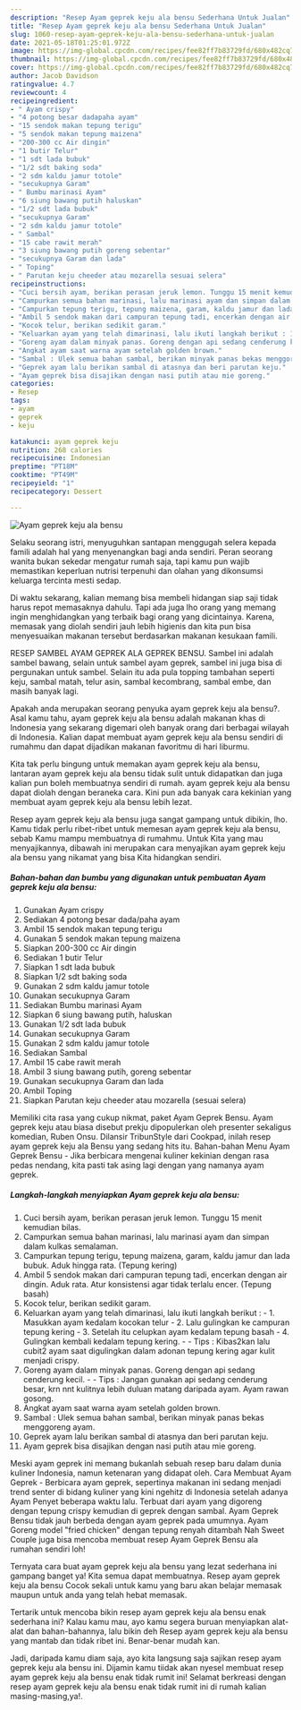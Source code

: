 ```yaml
---
description: "Resep Ayam geprek keju ala bensu Sederhana Untuk Jualan"
title: "Resep Ayam geprek keju ala bensu Sederhana Untuk Jualan"
slug: 1060-resep-ayam-geprek-keju-ala-bensu-sederhana-untuk-jualan
date: 2021-05-18T01:25:01.972Z
image: https://img-global.cpcdn.com/recipes/fee82ff7b83729fd/680x482cq70/ayam-geprek-keju-ala-bensu-foto-resep-utama.jpg
thumbnail: https://img-global.cpcdn.com/recipes/fee82ff7b83729fd/680x482cq70/ayam-geprek-keju-ala-bensu-foto-resep-utama.jpg
cover: https://img-global.cpcdn.com/recipes/fee82ff7b83729fd/680x482cq70/ayam-geprek-keju-ala-bensu-foto-resep-utama.jpg
author: Jacob Davidson
ratingvalue: 4.7
reviewcount: 4
recipeingredient:
- " Ayam crispy"
- "4 potong besar dadapaha ayam"
- "15 sendok makan tepung terigu"
- "5 sendok makan tepung maizena"
- "200-300 cc Air dingin"
- "1 butir Telur"
- "1 sdt lada bubuk"
- "1/2 sdt baking soda"
- "2 sdm kaldu jamur totole"
- "secukupnya Garam"
- " Bumbu marinasi Ayam"
- "6 siung bawang putih haluskan"
- "1/2 sdt lada bubuk"
- "secukupnya Garam"
- "2 sdm kaldu jamur totole"
- " Sambal"
- "15 cabe rawit merah"
- "3 siung bawang putih goreng sebentar"
- "secukupnya Garam dan lada"
- " Toping"
- " Parutan keju cheeder atau mozarella sesuai selera"
recipeinstructions:
- "Cuci bersih ayam, berikan perasan jeruk lemon. Tunggu 15 menit kemudian bilas."
- "Campurkan semua bahan marinasi, lalu marinasi ayam dan simpan dalam kulkas semalaman."
- "Campurkan tepung terigu, tepung maizena, garam, kaldu jamur dan lada bubuk. Aduk hingga rata. (Tepung kering)"
- "Ambil 5 sendok makan dari campuran tepung tadi, encerkan dengan air dingin. Aduk rata. Atur konsistensi agar tidak terlalu encer. (Tepung basah)"
- "Kocok telur, berikan sedikit garam."
- "Keluarkan ayam yang telah dimarinasi, lalu ikuti langkah berikut : 1. Masukkan ayam kedalam kocokan telur 2. Lalu gulingkan ke campuran tepung kering 3. Setelah itu celupkan ayam kedalam tepung basah 4. Gulingkan kembali kedalam tepung kering.  Tips : Kibas2kan lalu cubit2 ayam saat digulingkan dalam adonan tepung kering agar kulit menjadi crispy."
- "Goreng ayam dalam minyak panas. Goreng dengan api sedang cenderung kecil.   Tips : Jangan gunakan api sedang cenderung besar, krn nnt kulitnya lebih duluan matang daripada ayam. Ayam rawan gosong."
- "Angkat ayam saat warna ayam setelah golden brown."
- "Sambal : Ulek semua bahan sambal, berikan minyak panas bekas menggoreng ayam."
- "Geprek ayam lalu berikan sambal di atasnya dan beri parutan keju."
- "Ayam geprek bisa disajikan dengan nasi putih atau mie goreng."
categories:
- Resep
tags:
- ayam
- geprek
- keju

katakunci: ayam geprek keju 
nutrition: 268 calories
recipecuisine: Indonesian
preptime: "PT18M"
cooktime: "PT49M"
recipeyield: "1"
recipecategory: Dessert

---
```



![Ayam geprek keju ala bensu](https://img-global.cpcdn.com/recipes/fee82ff7b83729fd/680x482cq70/ayam-geprek-keju-ala-bensu-foto-resep-utama.jpg)

Selaku seorang istri, menyuguhkan santapan menggugah selera kepada famili adalah hal yang menyenangkan bagi anda sendiri. Peran seorang  wanita bukan sekedar mengatur rumah saja, tapi kamu pun wajib memastikan keperluan nutrisi terpenuhi dan olahan yang dikonsumsi keluarga tercinta mesti sedap.

Di waktu  sekarang, kalian memang bisa membeli hidangan siap saji tidak harus repot memasaknya dahulu. Tapi ada juga lho orang yang memang ingin menghidangkan yang terbaik bagi orang yang dicintainya. Karena, memasak yang diolah sendiri jauh lebih higienis dan kita pun bisa menyesuaikan makanan tersebut berdasarkan makanan kesukaan famili. 

RESEP SAMBEL AYAM GEPREK ALA GEPREK BENSU. Sambel ini adalah sambel bawang, selain untuk sambel ayam geprek, sambel ini juga bisa di pergunakan untuk sambel. Selain itu ada pula topping tambahan seperti keju, sambal matah, telur asin, sambal kecombrang, sambal embe, dan masih banyak lagi.

Apakah anda merupakan seorang penyuka ayam geprek keju ala bensu?. Asal kamu tahu, ayam geprek keju ala bensu adalah makanan khas di Indonesia yang sekarang digemari oleh banyak orang dari berbagai wilayah di Indonesia. Kalian dapat membuat ayam geprek keju ala bensu sendiri di rumahmu dan dapat dijadikan makanan favoritmu di hari liburmu.

Kita tak perlu bingung untuk memakan ayam geprek keju ala bensu, lantaran ayam geprek keju ala bensu tidak sulit untuk didapatkan dan juga kalian pun boleh membuatnya sendiri di rumah. ayam geprek keju ala bensu dapat diolah dengan beraneka cara. Kini pun ada banyak cara kekinian yang membuat ayam geprek keju ala bensu lebih lezat.

Resep ayam geprek keju ala bensu juga sangat gampang untuk dibikin, lho. Kamu tidak perlu ribet-ribet untuk memesan ayam geprek keju ala bensu, sebab Kamu mampu membuatnya di rumahmu. Untuk Kita yang mau menyajikannya, dibawah ini merupakan cara menyajikan ayam geprek keju ala bensu yang nikamat yang bisa Kita hidangkan sendiri.

<!--inarticleads1-->

##### Bahan-bahan dan bumbu yang digunakan untuk pembuatan Ayam geprek keju ala bensu:

1. Gunakan  Ayam crispy
1. Sediakan 4 potong besar dada/paha ayam
1. Ambil 15 sendok makan tepung terigu
1. Gunakan 5 sendok makan tepung maizena
1. Siapkan 200-300 cc Air dingin
1. Sediakan 1 butir Telur
1. Siapkan 1 sdt lada bubuk
1. Siapkan 1/2 sdt baking soda
1. Gunakan 2 sdm kaldu jamur totole
1. Gunakan secukupnya Garam
1. Sediakan  Bumbu marinasi Ayam
1. Siapkan 6 siung bawang putih, haluskan
1. Gunakan 1/2 sdt lada bubuk
1. Gunakan secukupnya Garam
1. Gunakan 2 sdm kaldu jamur totole
1. Sediakan  Sambal
1. Ambil 15 cabe rawit merah
1. Ambil 3 siung bawang putih, goreng sebentar
1. Gunakan secukupnya Garam dan lada
1. Ambil  Toping
1. Siapkan  Parutan keju cheeder atau mozarella (sesuai selera)


Memiliki cita rasa yang cukup nikmat, paket Ayam Geprek Bensu. Ayam geprek keju atau biasa disebut prekju dipopulerkan oleh presenter sekaligus komedian, Ruben Onsu. Dilansir TribunStyle dari Cookpad, inilah resep ayam geprek keju ala Bensu yang sedang hits itu. Bahan-bahan Menu Ayam Geprek Bensu - Jika berbicara mengenai kuliner kekinian dengan rasa pedas nendang, kita pasti tak asing lagi dengan yang namanya ayam geprek. 

<!--inarticleads2-->

##### Langkah-langkah menyiapkan Ayam geprek keju ala bensu:

1. Cuci bersih ayam, berikan perasan jeruk lemon. Tunggu 15 menit kemudian bilas.
1. Campurkan semua bahan marinasi, lalu marinasi ayam dan simpan dalam kulkas semalaman.
1. Campurkan tepung terigu, tepung maizena, garam, kaldu jamur dan lada bubuk. Aduk hingga rata. (Tepung kering)
1. Ambil 5 sendok makan dari campuran tepung tadi, encerkan dengan air dingin. Aduk rata. Atur konsistensi agar tidak terlalu encer. (Tepung basah)
1. Kocok telur, berikan sedikit garam.
1. Keluarkan ayam yang telah dimarinasi, lalu ikuti langkah berikut : - 1. Masukkan ayam kedalam kocokan telur - 2. Lalu gulingkan ke campuran tepung kering - 3. Setelah itu celupkan ayam kedalam tepung basah - 4. Gulingkan kembali kedalam tepung kering. -  - Tips : Kibas2kan lalu cubit2 ayam saat digulingkan dalam adonan tepung kering agar kulit menjadi crispy.
1. Goreng ayam dalam minyak panas. Goreng dengan api sedang cenderung kecil.  -  - Tips : Jangan gunakan api sedang cenderung besar, krn nnt kulitnya lebih duluan matang daripada ayam. Ayam rawan gosong.
1. Angkat ayam saat warna ayam setelah golden brown.
1. Sambal : Ulek semua bahan sambal, berikan minyak panas bekas menggoreng ayam.
1. Geprek ayam lalu berikan sambal di atasnya dan beri parutan keju.
1. Ayam geprek bisa disajikan dengan nasi putih atau mie goreng.


Meski ayam geprek ini memang bukanlah sebuah resep baru dalam dunia kuliner Indonesia, namun ketenaran yang didapat oleh. Cara Membuat Ayam Geprek - Berbicara ayam geprek, sepertinya makanan ini sedang menjadi trend senter di bidang kuliner yang kini ngehitz di Indonesia setelah adanya Ayam Penyet beberapa waktu lalu. Terbuat dari ayam yang digoreng dengan tepung crispy kemudian di geprek dengan sambal. Ayam Geprek Bensu tidak jauh berbeda dengan ayam geprek pada umumnya. Ayam Goreng model &#34;fried chicken&#34; dengan tepung renyah ditambah Nah Sweet Couple juga bisa mencoba membuat resep Ayam Geprek Bensu ala rumahan sendiri loh! 

Ternyata cara buat ayam geprek keju ala bensu yang lezat sederhana ini gampang banget ya! Kita semua dapat membuatnya. Resep ayam geprek keju ala bensu Cocok sekali untuk kamu yang baru akan belajar memasak maupun untuk anda yang telah hebat memasak.

Tertarik untuk mencoba bikin resep ayam geprek keju ala bensu enak sederhana ini? Kalau kamu mau, ayo kamu segera buruan menyiapkan alat-alat dan bahan-bahannya, lalu bikin deh Resep ayam geprek keju ala bensu yang mantab dan tidak ribet ini. Benar-benar mudah kan. 

Jadi, daripada kamu diam saja, ayo kita langsung saja sajikan resep ayam geprek keju ala bensu ini. Dijamin kamu tiidak akan nyesel membuat resep ayam geprek keju ala bensu enak tidak rumit ini! Selamat berkreasi dengan resep ayam geprek keju ala bensu enak tidak rumit ini di rumah kalian masing-masing,ya!.

